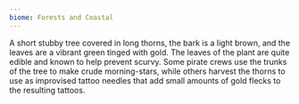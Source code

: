 ```yaml
---
biome: Forests and Coastal
---
```

A short stubby tree covered in long thorns, the bark is a light brown, and the leaves are a vibrant green tinged with gold. The leaves of the plant are quite edible and known to help prevent scurvy. Some pirate crews use the trunks of the tree to make crude morning-stars, while others harvest the thorns to use as improvised tattoo needles that add small amounts of gold flecks to the resulting tattoos. 

